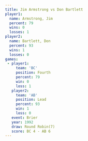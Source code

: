 ```yaml
---
title: Jim Armstrong vs Don Bartlett
player1:              
  name: Armstrong, Jim
  percent: 79         
  wins: 0             
  losses: 1           
player2:              
  name: Bartlett, Don 
  percent: 93         
  wins: 1             
  losses: 0           
games:
 - player1:          
     team: 'BC'      
     position: Fourth
     percent: 79     
     win: 0          
     loss: 1         
   player2:        
     team: 'AB'    
     position: Lead
     percent: 93   
     win: 1        
     loss: 0       
   event: Brier        
   year: 1992          
   draw: Round Robin(7)
   score: BC 4 - AB 6  
---
```

